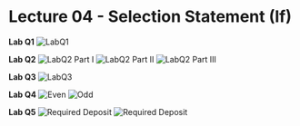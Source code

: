 # Lecture 04 - Selection Statement (If)

**Lab Q1**
![LabQ1](https://github.com/yclim95/GuideToCPPBegineer01/blob/master/Lecture04/LabExercise01.PNG)

**Lab Q2**
![LabQ2 Part I](https://github.com/yclim95/GuideToCPPBegineer01/blob/master/Lecture04/LabExercise02PartA.PNG)
![LabQ2 Part II](https://github.com/yclim95/GuideToCPPBegineer01/blob/master/Lecture04/LabExercise02PartB.PNG)
![LabQ2 Part III](https://github.com/yclim95/GuideToCPPBegineer01/blob/master/Lecture04/LabExercise02PartC.PNG)

**Lab Q3**
![LabQ3](https://github.com/yclim95/GuideToCPPBegineer01/blob/master/Lecture04/LabExercise03.PNG)

**Lab Q4**
![Even](https://github.com/yclim95/GuideToCPPBegineer01/blob/master/Lecture04/LabExercise04Even01.PNG)
![Odd](https://github.com/yclim95/GuideToCPPBegineer01/blob/master/Lecture04/LabExercise04Odd01.PNG)

**Lab Q5**
![Required Deposit](https://github.com/yclim95/GuideToCPPBegineer01/blob/master/Lecture04/LabExercise05PartA.PNG)
![Required Deposit](https://github.com/yclim95/GuideToCPPBegineer01/blob/master/Lecture04/LabExercise05PartB.PNG)
